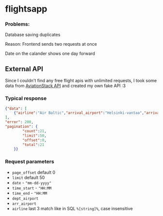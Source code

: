 # flightsapp

### Problems:

Database saving duplicates

Reason: Frontend sends two requests at once

Date on the calander shows one day forward


## External API

Since I couldn't find any free flight apis with unlimited requests, I took some data from [AviationStack API](https://aviationstack.com/documentation) and created my own fake API :3

### Typical response
```json
{"data": [
    {"airline":"Air Baltic","arrival_airport":"Helsinki-vantaa","arrival_time":"2025-03-24T08:00:00+00:00","departure_airport":"Riga International","departure_time":"2025-03-24T07:00:00+00:00","flight_date":"2025-03-24"},...
],
"error": 200,
"pagination": {
        "count":21,
        "limit":50,
        "offset":0,
        "total":21
    }}
```

### Request parameters
- `page_offset` default 0
- `limit` default 50
- `date` - `"mm-dd-yyyy"`
- `time_start` - `"HH:MM`
- `time_end` - `"HH:MM`
- `dept_airport`
- `arr_airport`
- `airline` last 3 match like in SQL `%[string]%`, case insensitive

